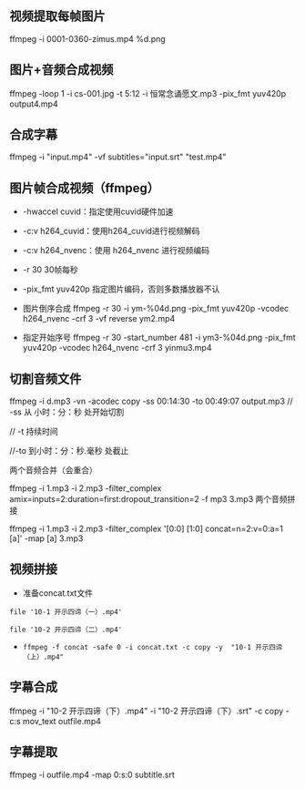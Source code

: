 ## 视频提取每帧图片
ffmpeg -i 0001-0360-zimus.mp4 %d.png

## 图片+音频合成视频
ffmpeg -loop 1 -i cs-001.jpg -t 5:12 -i 恒常念诵愿文.mp3  -pix_fmt yuv420p output4.mp4

## 合成字幕
ffmpeg -i "input.mp4" -vf subtitles="input.srt" "test.mp4"

## 图片帧合成视频（ffmpeg）
- -hwaccel cuvid：指定使用cuvid硬件加速
- -c:v h264_cuvid：使用h264_cuvid进行视频解码
- -c:v h264_nvenc：使用 h264_nvenc 进行视频编码
- -r 30 30帧每秒
- -pix_fmt yuv420p 指定图片编码，否则多数播放器不认

- 图片倒序合成
ffmpeg -r 30 -i ym-%04d.png -pix_fmt yuv420p -vcodec h264_nvenc -crf 3 -vf reverse ym2.mp4

- 指定开始序号
ffmpeg -r 30  -start_number 481 -i ym3-%04d.png -pix_fmt yuv420p -vcodec h264_nvenc -crf 3 yinmu3.mp4


## 切割音频文件
ffmpeg -i d.mp3 -vn -acodec copy -ss 00:14:30 -to 00:49:07 output.mp3
// -ss 从 小时：分：秒 处开始切割

// -t 持续时间

//-to 到小时：分：秒.毫秒 处截止

两个音频合并（会重合）

ffmpeg -i 1.mp3 -i 2.mp3 -filter_complex amix=inputs=2:duration=first:dropout_transition=2 -f mp3 3.mp3
两个音频拼接

ffmpeg -i 1.mp3 -i 2.mp3 -filter_complex '[0:0] [1:0] concat=n=2:v=0:a=1 [a]' -map [a] 3.mp3

## 视频拼接
- 准备concat.txt文件

```
file '10-1 开示四谛（一）.mp4'

file '10-2 开示四谛（二）.mp4'
```
- `ffmpeg -f concat -safe 0 -i concat.txt -c copy -y  "10-1 开示四谛（上）.mp4"`

## 字幕合成
ffmpeg -i "10-2 开示四谛（下）.mp4" -i "10-2 开示四谛（下）.srt" -c copy -c:s mov_text outfile.mp4

## 字幕提取
ffmpeg -i outfile.mp4  -map 0:s:0 subtitle.srt
